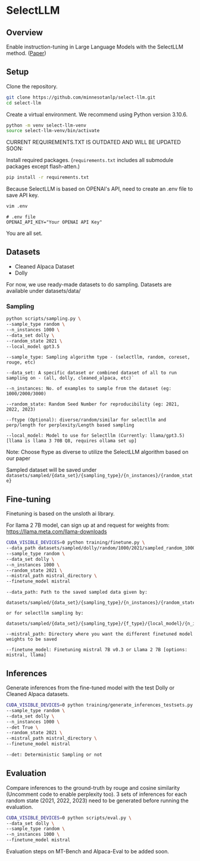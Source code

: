 # SelectLLM

## Overview

Enable instruction-tuning in Large Language Models with the SelectLLM method. ([Paper](https://arxiv.org/abs/2401.16553))

## Setup

Clone the repository.

```bash
git clone https://github.com/minnesotanlp/select-llm.git
cd select-llm
```

Create a virtual environment. We recommend using Python version 3.10.6.

```bash
python -m venv select-llm-venv
source select-llm-venv/bin/activate
```

CURRENT REQUIREMENTS.TXT IS OUTDATED AND WILL BE UPDATED SOON:

Install required packages. (`requirements.txt` includes all submodule packages except flash-atten.)

```bash
pip install -r requirements.txt
```

Because SelectLLM is based on OPENAI's API, need to create an .env file to save API key.

```bash
vim .env
```

```env
# .env file
OPENAI_API_KEY="Your OPENAI API Key"
```

You are all set.

## Datasets

- Cleaned Alpaca Dataset
- Dolly

For now, we use ready-made datasets to do sampling. Datasets are available under datasets/data/

### Sampling

```bash
python scripts/sampling.py \
--sample_type random \
--n_instances 1000 \
--data_set dolly \
--random_state 2021 \
--local_model gpt3.5
```

```
--sample_type: Sampling algorithm type - (selectllm, random, coreset, rouge, etc)

--data_set: A specific dataset or combined dataset of all to run sampling on - (all, dolly, cleaned_alpaca, etc)`

--n_instances: No. of examples to sample from the dataset (eg: 1000/2000/3000)

--random_state: Random Seed Number for reproducibility (eg: 2021, 2022, 2023)

--ftype (Optional): diverse/random/similar for selectllm and perp/length for perplexity/Length based sampling

--local_model: Model to use for Selectllm (Currently: llama/gpt3.5) [llama is llama 3 70B Q8, requires ollama set up]
```

Note: Choose ftype as diverse to utilize the SelectLLM algorithm based on our paper

Sampled dataset will be saved under `datasets/sampled/{data_set}/{sampling_type}/{n_instances}/{random_state}`

## Fine-tuning

Finetuning is based on the unsloth ai library. 

For llama 2 7B model, can sign up at and request for weights from: https://llama.meta.com/llama-downloads

```bash
CUDA_VISIBLE_DEVICES=0 python training/finetune.py \
--data_path datasets/sampled/dolly/random/1000/2021/sampled_random_1000.parquet.gzip \
--sample_type random \
--data_set dolly \
--n_instances 1000 \
--random_state 2021 \
--mistral_path mistral_directory \
--finetune_model mistral
```

```
--data_path: Path to the saved sampled data given by:

datasets/sampled/{data_set}/{sampling_type}/{n_instances}/{random_state}/sampled_{sampling_type}_{n_instances}.parquet.gzip

or for selectllm sampling by:

datasets/sampled/{data_set}/{sampling_type}/{f_type}/{local_model}/{n_instances}/{random_state}/sampled_{sampling_type}_{n_instances}.parquet.gzip 

--mistral_path: Directory where you want the different finetuned model weights to be saved

--finetune_model: Finetuning mistral 7B v0.3 or Llama 2 7B [options: mistral, llama]
```

## Inferences

Generate inferences from the fine-tuned model with the test Dolly or Cleaned Alpaca datasets.

```bash
CUDA_VISIBLE_DEVICES=0 python training/generate_inferences_testsets.py \
--sample_type random \
--data_set dolly \
--n_instances 1000 \
--det True \
--random_state 2021 \
--mistral_path mistral_directory \
--finetune_model mistral
```

```bash
--det: Deterministic Sampling or not
```

## Evaluation
Compare inferences to the ground-truth by rouge and cosine similarity (Uncomment code to enable perplexity too). 3 sets of inferences for each random state (2021, 2022, 2023) need to be generated before running the evaluation.

```bash
CUDA_VISIBLE_DEVICES=0 python scripts/eval.py \
--data_set dolly \
--sample_type random \
--n_instances 1000 \
--finetune_model mistral
```

Evaluation steps on MT-Bench and Alpaca-Eval to be added soon.
